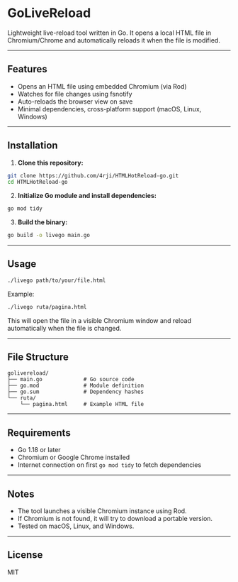 # GoLiveReload

Lightweight live-reload tool written in Go. It opens a local HTML file in Chromium/Chrome and automatically reloads it when the file is modified.

---

## Features

* Opens an HTML file using embedded Chromium (via Rod)
* Watches for file changes using fsnotify
* Auto-reloads the browser view on save
* Minimal dependencies, cross-platform support (macOS, Linux, Windows)

---

## Installation

1. **Clone this repository:**

```bash
git clone https://github.com/4rji/HTMLHotReload-go.git
cd HTMLHotReload-go
```

2. **Initialize Go module and install dependencies:**

```bash
go mod tidy
```

3. **Build the binary:**

```bash
go build -o livego main.go
```

---

## Usage

```bash
./livego path/to/your/file.html
```

Example:

```bash
./livego ruta/pagina.html
```

This will open the file in a visible Chromium window and reload automatically when the file is changed.

---

## File Structure

```
golivereload/
├── main.go             # Go source code
├── go.mod              # Module definition
├── go.sum              # Dependency hashes
└── ruta/
    └── pagina.html     # Example HTML file
```

---

## Requirements

* Go 1.18 or later
* Chromium or Google Chrome installed
* Internet connection on first `go mod tidy` to fetch dependencies

---

## Notes

* The tool launches a visible Chromium instance using Rod.
* If Chromium is not found, it will try to download a portable version.
* Tested on macOS, Linux, and Windows.

---

## License

MIT

